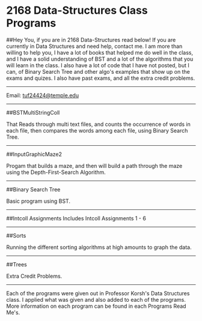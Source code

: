 2168 Data-Structures Class Programs
===================

##Hey You, if you are in 2168 Data-Structures read below!
If you are currently in Data Structures and need help, contact me. I am more than willing to help you, I have a lot of books that helped me do well in the class, and I have a solid understanding of BST and a lot of the algorithms that you will learn in the class. I also have a lot of code that I have not posted, but I can, of Binary Search Tree and other algo's examples that show up on the exams and quizes. I also have past exams, and all the extra credit problems.
___
Email: tuf24424@temple.edu
___
##BSTMultiStringColl

That Reads through multi text files, and counts the occurrence of words in each file, then compares the words
among each file, using Binary Search Tree. 

___
##InputGraphicMaze2

Progam that builds a maze, and then will build a path through the maze using the Depth-First-Search Algorithm.
___
##Binary Search Tree

Basic program using BST.

____
##Intcoll Assignments
Includes Intcoll Assignments 1 - 6

____

##Sorts

Running the different sorting algorithms at high amounts to graph the data. 

____
##Trees

Extra Credit Problems. 

***

Each of the programs were given out in Professor Korsh's Data Structures class. I applied what was given and also added to each of the programs. More information on each program can be found in each Programs Read Me's.
